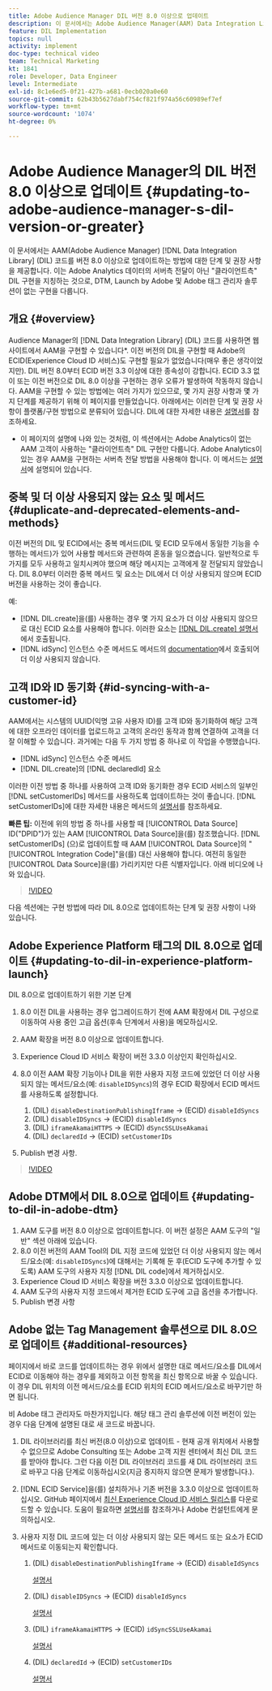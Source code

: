 ```yaml
---
title: Adobe Audience Manager DIL 버전 8.0 이상으로 업데이트
description: 이 문서에서는 Adobe Audience Manager(AAM) Data Integration Library(DIL) 코드를 버전 8.0 이상으로 업데이트하는 방법에 대한 단계 및 권장 사항을 제공합니다. 이는 Adobe Analytics 데이터의 서버측 전달이 아닌 "클라이언트측" DIL 구현을 지칭하는 것으로, DTM, Launch by Adobe 및 Adobe 태그 관리자 솔루션이 없는 구현을 다룹니다.
feature: DIL Implementation
topics: null
activity: implement
doc-type: technical video
team: Technical Marketing
kt: 1841
role: Developer, Data Engineer
level: Intermediate
exl-id: 8c1e6ed5-0f21-427b-a681-0ecb020a0e60
source-git-commit: 62b43b5627dabf754cf821f974a56c60989ef7ef
workflow-type: tm+mt
source-wordcount: '1074'
ht-degree: 0%

---
```


# Adobe Audience Manager의 DIL 버전 8.0 이상으로 업데이트 {#updating-to-adobe-audience-manager-s-dil-version-or-greater}

이 문서에서는 AAM(Adobe Audience Manager) [!DNL Data Integration Library] (DIL) 코드를 버전 8.0 이상으로 업데이트하는 방법에 대한 단계 및 권장 사항을 제공합니다. 이는 Adobe Analytics 데이터의 서버측 전달이 아닌 &quot;클라이언트측&quot; DIL 구현을 지칭하는 것으로, DTM, Launch by Adobe 및 Adobe 태그 관리자 솔루션이 없는 구현을 다룹니다.

## 개요 {#overview}

Audience Manager의 [!DNL Data Integration Library] (DIL) 코드를 사용하면 웹 사이트에서 AAM을 구현할 수 있습니다*. 이전 버전의 DIL을 구현할 때 Adobe의 ECID(Experience Cloud ID 서비스)도 구현할 필요가 없었습니다(매우 좋은 생각이었지만). DIL 버전 8.0부터 ECID 버전 3.3 이상에 대한 종속성이 강합니다. ECID 3.3 없이 또는 이전 버전으로 DIL 8.0 이상을 구현하는 경우 오류가 발생하여 작동하지 않습니다. AAM을 구현할 수 있는 방법에는 여러 가지가 있으므로, 몇 가지 권장 사항과 몇 가지 단계를 제공하기 위해 이 페이지를 만들었습니다. 아래에서는 이러한 단계 및 권장 사항이 플랫폼/구현 방법으로 분류되어 있습니다. DIL에 대한 자세한 내용은 [설명서](https://experienceleague.adobe.com/docs/audience-manager/user-guide/dil-api/dil-overview.html?lang=ko)를 참조하세요.

* 이 페이지의 설명에 나와 있는 것처럼, 이 섹션에서는 Adobe Analytics이 없는 AAM 고객이 사용하는 &quot;클라이언트측&quot; DIL 구현만 다룹니다. Adobe Analytics이 있는 경우 AAM을 구현하는 서버측 전달 방법을 사용해야 합니다. 이 메서드는 [설명서](https://experienceleague.adobe.com/docs/analytics/admin/admin-tools/server-side-forwarding/ssf.html?lang=ko)에 설명되어 있습니다.

## 중복 및 더 이상 사용되지 않는 요소 및 메서드 {#duplicate-and-deprecated-elements-and-methods}

이전 버전의 DIL 및 ECID에서는 중복 메서드(DIL 및 ECID 모두에서 동일한 기능을 수행하는 메서드)가 있어 사용할 메서드와 관련하여 혼동을 일으켰습니다. 일반적으로 두 가지를 모두 사용하고 일치시켜야 했으며 해당 메시지는 고객에게 잘 전달되지 않았습니다. DIL 8.0부터 이러한 중복 메서드 및 요소는 DIL에서 더 이상 사용되지 않으며 ECID 버전을 사용하는 것이 좋습니다.

예:

* [!DNL DIL.create]을(를) 사용하는 경우 몇 가지 요소가 더 이상 사용되지 않으므로 대신 ECID 요소를 사용해야 합니다. 이러한 요소는 [[!DNL DIL.create] 설명서](https://experienceleague.adobe.com/docs/audience-manager/user-guide/dil-api/class-level-dil-methods/dil-create.html?lang=ko)에서 호출됩니다.
* [!DNL idSync] 인스턴스 수준 메서드도 메서드의 [documentation](https://experienceleague.adobe.com/docs/audience-manager/user-guide/dil-api/dil-instance-methods.html?lang=ko)에서 호출되어 더 이상 사용되지 않습니다.

## 고객 ID와 ID 동기화 {#id-syncing-with-a-customer-id}

AAM에서는 시스템의 UUID(익명 고유 사용자 ID)를 고객 ID와 동기화하여 해당 고객에 대한 오프라인 데이터를 업로드하고 고객의 온라인 동작과 함께 연결하여 고객을 더 잘 이해할 수 있습니다. 과거에는 다음 두 가지 방법 중 하나로 이 작업을 수행했습니다.

* [!DNL idSync] 인스턴스 수준 메서드
* [!DNL DIL.create]의 [!DNL declaredId] 요소

이러한 이전 방법 중 하나를 사용하여 고객 ID와 동기화한 경우 ECID 서비스의 일부인 [!DNL setCustomerIDs] 메서드를 사용하도록 업데이트하는 것이 좋습니다. [!DNL setCustomerIDs]에 대한 자세한 내용은 메서드의 [설명서](https://experienceleague.adobe.com/docs/id-service/using/id-service-api/methods/setcustomerids.html?lang=ko)를 참조하세요.

**빠른 팁:** 이전에 위의 방법 중 하나를 사용할 때 [!UICONTROL Data Source] ID(&quot;DPID&quot;)가 있는 AAM [!UICONTROL Data Source]을(를) 참조했습니다. [!DNL setCustomerIDs] (으)로 업데이트할 때 AAM [!UICONTROL Data Source]의 &quot;[!UICONTROL Integration Code]&quot;을(를) 대신 사용해야 합니다. 여전히 동일한 [!UICONTROL Data Source]을(를) 가리키지만 다른 식별자입니다. 아래 비디오에 나와 있습니다.

>[!VIDEO](https://video.tv.adobe.com/v/23873/?quality=12)

다음 섹션에는 구현 방법에 따라 DIL 8.0으로 업데이트하는 단계 및 권장 사항이 나와 있습니다.

## Adobe Experience Platform 태그의 DIL 8.0으로 업데이트 {#updating-to-dil-in-experience-platform-launch}

DIL 8.0으로 업데이트하기 위한 기본 단계

1. 8.0 이전 DIL을 사용하는 경우 업그레이드하기 전에 AAM 확장에서 DIL 구성으로 이동하여 사용 중인 고급 옵션(후속 단계에서 사용)을 메모하십시오.
1. AAM 확장을 버전 8.0 이상으로 업데이트합니다.
1. Experience Cloud ID 서비스 확장이 버전 3.3.0 이상인지 확인하십시오.
1. 8.0 이전 AAM 확장 기능이나 DIL을 위한 사용자 지정 코드에 있었던 더 이상 사용되지 않는 메서드/요소(예: `disableIDSyncs`)의 경우 ECID 확장에서 ECID 메서드를 사용하도록 설정합니다.

   1. (DIL) `disableDestinationPublishingIframe` -> (ECID) `disableIdSyncs`
   1. (DIL) `disableIDSyncs` -> (ECID) `disableIdSyncs`
   1. (DIL) `iframeAkamaiHTTPS` -> (ECID) `dSyncSSLUseAkamai`
   1. (DIL) `declaredId` -> (ECID) `setCustomerIDs`

1. Publish 변경 사항.

>[!VIDEO](https://video.tv.adobe.com/v/23874/?quality=12)

## Adobe DTM에서 DIL 8.0으로 업데이트 {#updating-to-dil-in-adobe-dtm}

1. AAM 도구를 버전 8.0 이상으로 업데이트합니다. 이 버전 설정은 AAM 도구의 &quot;일반&quot; 섹션 아래에 있습니다.
1. 8.0 이전 버전의 AAM Tool의 DIL 지정 코드에 있었던 더 이상 사용되지 않는 메서드/요소(예: `disableIDSyncs`)에 대해서는 기록해 둔 후(ECID 도구에 추가할 수 있도록) AAM 도구의 사용자 지정 [!DNL DIL code]에서 제거하십시오.
1. Experience Cloud ID 서비스 확장을 버전 3.3.0 이상으로 업데이트합니다.
1. AAM 도구의 사용자 지정 코드에서 제거한 ECID 도구에 고급 옵션을 추가합니다.
1. Publish 변경 사항

## Adobe 없는 Tag Management 솔루션으로 DIL 8.0으로 업데이트 {#additional-resources}

페이지에서 바로 코드를 업데이트하는 경우 위에서 설명한 대로 메서드/요소를 DIL에서 ECID로 이동해야 하는 경우를 제외하고 이전 항목을 최신 항목으로 바꿀 수 있습니다. 이 경우 DIL 위치의 이전 메서드/요소를 ECID 위치의 ECID 메서드/요소로 바꾸기만 하면 됩니다.

비 Adobe 태그 관리자도 마찬가지입니다. 해당 태그 관리 솔루션에 이전 버전이 있는 경우 다음 단계에 설명된 대로 새 코드로 바꿉니다.

1. DIL 라이브러리를 최신 버전(8.0 이상)으로 업데이트 - 현재 공개 위치에서 사용할 수 없으므로 Adobe Consulting 또는 Adobe 고객 지원 센터에서 최신 DIL 코드를 받아야 합니다. 그런 다음 이전 DIL 라이브러리 코드를 새 DIL 라이브러리 코드로 바꾸고 다음 단계로 이동하십시오(지금 중지하지 않으면 문제가 발생합니다.).
1. [!DNL ECID Service]을(를) 설치하거나 기존 버전을 3.3.0 이상으로 업데이트하십시오. GitHub 페이지에서 [최신 Experience Cloud ID 서비스 릴리스](https://github.com/Adobe-Marketing-Cloud/id-service/releases)를 다운로드할 수 있습니다. 도움이 필요하면 [설명서](https://experienceleague.adobe.com/docs/id-service/using/home.html?lang=ko)를 참조하거나 Adobe 컨설턴트에게 문의하십시오.

1. 사용자 지정 DIL 코드에 있는 더 이상 사용되지 않는 모든 메서드 또는 요소가 ECID 메서드로 이동되는지 확인합니다.

   1. (DIL) `disableDestinationPublishingIframe` -> (ECID) `disableIdSyncs`

      [설명서](https://experienceleague.adobe.com/docs/id-service/using/id-service-api/configurations/disableidsync.html?lang=ko)

   1. (DIL) `disableIDSyncs` -> (ECID) `disableIdSyncs`

      [설명서](https://experienceleague.adobe.com/docs/id-service/using/id-service-api/configurations/disableidsync.html?lang=ko)

   1. (DIL) `iframeAkamaiHTTPS` -> (ECID) `idSyncSSLUseAkamai`

      [설명서](https://experienceleague.adobe.com/docs/audience-manager/user-guide/dil-api/class-level-dil-methods/dil-create.html?lang=ko)

   1. (DIL) `declaredId` -> (ECID) `setCustomerIDs`

      [설명서](https://experienceleague.adobe.com/docs/id-service/using/id-service-api/methods/setcustomerids.html?lang=ko)
